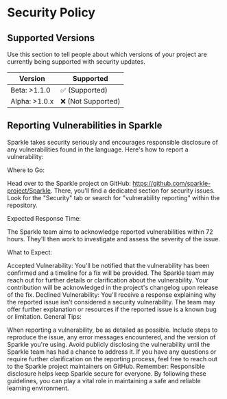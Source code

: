 # Security Policy

## Supported Versions

Use this section to tell people about which versions of your project are
currently being supported with security updates.

| Version | Supported          |
| ------- | ------------------ |
| Beta: >1.1.0   | :white_check_mark: (Supported) |
| Alpha: >1.0.x   | :x:       (Not Supported)        |


## Reporting Vulnerabilities in Sparkle
Sparkle takes security seriously and encourages responsible disclosure of any vulnerabilities found in the language. Here's how to report a vulnerability:

Where to Go:

Head over to the Sparkle project on GitHub: https://github.com/sparkle-project/Sparkle. There, you'll find a dedicated section for security issues. Look for the "Security" tab or search for "vulnerability reporting" within the repository.

Expected Response Time:

The Sparkle team aims to acknowledge reported vulnerabilities within 72 hours. They'll then work to investigate and assess the severity of the issue.

What to Expect:

Accepted Vulnerability:
You'll be notified that the vulnerability has been confirmed and a timeline for a fix will be provided.
The Sparkle team may reach out for further details or clarification about the vulnerability.
Your contribution will be acknowledged in the project's changelog upon release of the fix.
Declined Vulnerability:
You'll receive a response explaining why the reported issue isn't considered a security vulnerability.
The team may offer further explanation or resources if the reported issue is a known bug or limitation.
General Tips:

When reporting a vulnerability, be as detailed as possible. Include steps to reproduce the issue, any error messages encountered, and the version of Sparkle you're using.
Avoid publicly disclosing the vulnerability until the Sparkle team has had a chance to address it.
If you have any questions or require further clarification on the reporting process, feel free to reach out to the Sparkle project maintainers on GitHub.
Remember: Responsible disclosure helps keep Sparkle secure for everyone. By following these guidelines, you can play a vital role in maintaining a safe and reliable learning environment.
